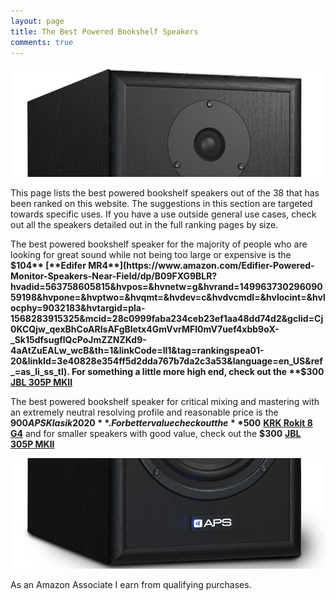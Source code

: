```yaml
---
layout: page
title: The Best Powered Bookshelf Speakers
comments: true
---
```


![APS Klasik 2020 Top](/assets/img/apsklasik2020.jpg)

This page lists the best powered bookshelf speakers out of the 38 that has been ranked on this website. The suggestions in this section are targeted towards specific uses. If you have a use outside general use cases, check out all the speakers detailed out in the full ranking pages by size.

The best powered bookshelf speaker for the majority of people who are looking for great sound while not being too large or expensive is the **$104** [**Edifer MR4**](https://www.amazon.com/Edifier-Powered-Monitor-Speakers-Near-Field/dp/B09FXG9BLR?hvadid=563758605815&hvpos=&hvnetw=g&hvrand=14996373029609059198&hvpone=&hvptwo=&hvqmt=&hvdev=c&hvdvcmdl=&hvlocint=&hvlocphy=9032183&hvtargid=pla-1568283915325&mcid=28c0999faba234ceb23ef1aa48dd74d2&gclid=Cj0KCQjw_qexBhCoARIsAFgBletx4GmVvrMFl0mV7uef4xbb9oX-_Sk15dfsugflQcPoJmZZNZKd9-4aAtZuEALw_wcB&th=1&linkCode=ll1&tag=rankingspea01-20&linkId=3e40828e354ff5d2dda767b7da2c3a53&language=en_US&ref_=as_li_ss_tl). For something a little more high end, check out the **$300** [**JBL 305P MKII**](https://www.amazon.com/JBL-Professional-Next-Generation-Powered-Monitor/dp/B088VSBV65?crid=25WT87G67Z561&dib=eyJ2IjoiMSJ9.v8plMhx5Sg96qEFLHCIEZP143UPem1WLnn4eBTbhirsMmNDZEc50aYiCnrPszhoYX8FXn1CDewMshbtm2-tDTxEbxHILqFmJ2pzTpBfNSHq9xQs8VaPYb36zpzRXEIso9zCj8t_cxIAMrvr1SER2X0W5zxGl-l9UZwBA9uPzbgc3BLu2vOFJ4yUKoY-Xq2qA_-zkeRLBshoB-9sBYF2Xmzfjo9PtndrotlU_iw61oRrrpwetV2g66XRZ2Ugp6t68n0hGFxY-yt9pp2fR3a5E1joj8Cfu0kD_CpDTOu2szTI.eQkw0BxQGLVZqZFwUt7wMbmhfq46zbIlCHo49Dt-tjI&dib_tag=se&keywords=JBL%2B305P%2BMKII&qid=1717692254&sprefix=%2Caps%2C281&sr=8-5&th=1&linkCode=ll1&tag=rankingspea01-20&linkId=b793574fc6427117f475aa2dd6987c97&language=en_US&ref_=as_li_ss_tl) 

The best powered bookshelf speaker for critical mixing and mastering with an extremely neutral resolving profile and reasonable price is the **$900 APS Klasik 2020**. For better value check out the **$500** [**KRK Rokit 8 G4**](https://www.amazon.com/KRK-RP8-Professional-Powered-Monitor/dp/B07YZQ4JNV?crid=3AKCT5MW3FDVZ&dib=eyJ2IjoiMSJ9.JxEVModU4jzJlDiXP7IkPj5TMc988Wl3cPWTR5OP-iFEtiovLQ7gs2TnwTTp0SCsL7OnQF1kyR3kpdSPUOUil3YwP1lev3c5USWlW_cyLRQs_NLMRVtbBze3ptaBlSaoh1_ef4E0N4BSVnADwzZ0RWxNojuG7eS7dwN50aeXiQJecvoKO9jhMivVTVMwoCKSnF52pv3cW9SmjVZvHdOY-XsxEz4B_L5rNeYlJ_ICdCM1mMIv3nBqjUaYycEmI3oPGMWiI65Yihv5ha-nZvr8R0tK0U_WFs66lSCutAnJP-E.IeoAwMSw5ej_5vVhuq7ndp_8RlOLKp69oa3Lg1FxmTA&dib_tag=se&keywords=rokit%2B8%2Bg4&qid=1716435118&sprefix=rokit%2B8%2Bg%2Caps%2C173&sr=8-1&ufe=app_do%3Aamzn1.fos.1740e8b9-be2d-46a4-a376-9d8efb903409&th=1&linkCode=ll1&tag=rankingspea01-20&linkId=4bbf2b71669c5852b994e5b7772e4881&language=en_US&ref_=as_li_ss_tl) and for smaller speakers with good value, check out the **$300** [**JBL 305P MKII**](https://www.amazon.com/JBL-Professional-Next-Generation-Powered-Monitor/dp/B088VSBV65?crid=25WT87G67Z561&dib=eyJ2IjoiMSJ9.v8plMhx5Sg96qEFLHCIEZP143UPem1WLnn4eBTbhirsMmNDZEc50aYiCnrPszhoYX8FXn1CDewMshbtm2-tDTxEbxHILqFmJ2pzTpBfNSHq9xQs8VaPYb36zpzRXEIso9zCj8t_cxIAMrvr1SER2X0W5zxGl-l9UZwBA9uPzbgc3BLu2vOFJ4yUKoY-Xq2qA_-zkeRLBshoB-9sBYF2Xmzfjo9PtndrotlU_iw61oRrrpwetV2g66XRZ2Ugp6t68n0hGFxY-yt9pp2fR3a5E1joj8Cfu0kD_CpDTOu2szTI.eQkw0BxQGLVZqZFwUt7wMbmhfq46zbIlCHo49Dt-tjI&dib_tag=se&keywords=JBL%2B305P%2BMKII&qid=1717692254&sprefix=%2Caps%2C281&sr=8-5&th=1&linkCode=ll1&tag=rankingspea01-20&linkId=b793574fc6427117f475aa2dd6987c97&language=en_US&ref_=as_li_ss_tl)

![APS Klasik 2020 Bottom](/assets/img/apsklasik2020b.jpg)

As an Amazon Associate I earn from qualifying purchases.
